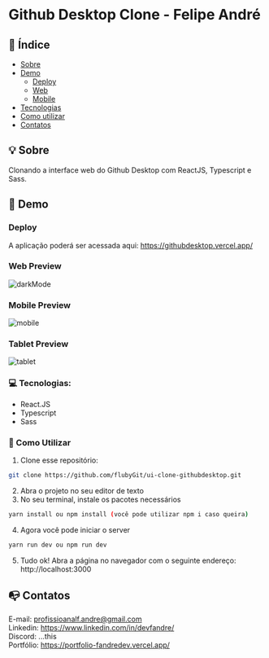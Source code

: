 <br />

# Github Desktop Clone - Felipe André


## :checkered_flag: Índice

* [Sobre](#bulb-sobre)
* [Demo](#iphone-demo)
  * [Deploy](#live)
  * [Web](#web)
  * [Mobile](#mobile)
* [Tecnologias](#computer-tecnologias)
* [Como utilizar](#wrench-como-utilizar)
* [Contatos](#mailbox_with_no_mail-contatos)

## :bulb: Sobre
Clonando a interface web do Github Desktop com ReactJS,
Typescript e Sass.

## :iphone: Demo

### Deploy

A aplicação poderá ser acessada aqui: https://githubdesktop.vercel.app/

### Web Preview
![darkMode](https://user-images.githubusercontent.com/49297012/95034002-7dc73380-0696-11eb-9b45-20d15e34b539.png)

### Mobile Preview
![mobile](https://user-images.githubusercontent.com/49297012/95033897-1f01ba00-0696-11eb-997a-39acedf8aee6.png)

### Tablet Preview
![tablet](https://user-images.githubusercontent.com/49297012/95034038-9e8f8900-0696-11eb-980c-1d9c269e0fde.png)



### :computer: Tecnologias:
- React.JS
- Typescript
- Sass

### :wrench: Como Utilizar

1. Clone esse repositório:
```sh 
git clone https://github.com/flubyGit/ui-clone-githubdesktop.git
```
2. Abra o projeto no seu editor de texto
3. No seu terminal, instale os pacotes necessários
```sh 
yarn install ou npm install (você pode utilizar npm i caso queira)
``` 
4. Agora você pode iniciar o server
```sh 
yarn run dev ou npm run dev
```
5. Tudo ok! Abra a página no navegador com o seguinte endereço: http://localhost:3000

## :mailbox_with_no_mail: Contatos
E-mail: profissioanalf.andre@gmail.com<br>
Linkedin: https://www.linkedin.com/in/devfandre/<br>
Discord: ...this<br>
Portfólio: https://portfolio-fandredev.vercel.app/
